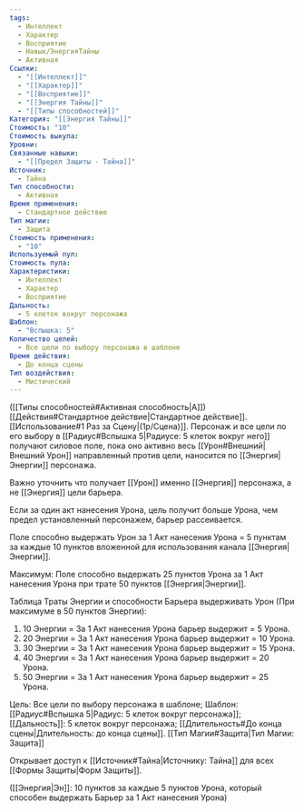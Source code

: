 ```yaml
---
tags:
  - Интеллект
  - Характер
  - Восприятие
  - Навык/ЭнергияТайны
  - Активная
Ссылки:
  - "[[Интеллект]]"
  - "[[Характер]]"
  - "[[Восприятие]]"
  - "[[Энергия Тайны]]"
  - "[[Типы способностей]]"
Категория: "[[Энергия Тайны]]"
Стоимость: "10"
Стоимость выкупа: 
Уровни: 
Связанные навыки:
  - "[[Предел Защиты - Тайна]]"
Источник:
  - Тайна
Тип способности:
  - Активная
Время применения:
  - Стандартное действие
Тип магии:
  - Защита
Стоимость применения:
  - "10"
Используемый пул: 
Стоимость пула: 
Характеристики:
  - Интеллект
  - Характер
  - Восприятие
Дальность:
  - 5 клеток вокруг персонажа
Шаблон:
  - "Вспышка: 5"
Количество целей:
  - Все цели по выбору персонажа в шаблоне
Время действия:
  - До конца сцены
Тип воздействия:
  - Мистический
---
```

([[Типы способностей#Активная способность|А]]) [[Действия#Стандартное действие|Стандартное действие]]. [[Использование#1 Раз за Сцену|(1р/Сцена)]]. Персонаж и все цели по его выбору в  [[Радиус#Вспышка 5|Радиусе: 5 клеток вокруг него]] получают силовое поле, пока оно активно весь [[Урон#Внешний|Внешний Урон]] направленный против цели, наносится по [[Энергия|Энергии]] персонажа.

Важно уточнить что получает [[Урон]] именно [[Энергия]] персонажа, а не [[Энергия]] цели барьера. 

Если за один акт нанесения Урона, цель получит больше Урона, чем предел установленный персонажем, барьер рассеивается.

Поле способно выдержать Урон за 1 Акт нанесения Урона = 5 пунктам за каждые 10 пунктов вложенной для использования канала [[Энергия|Энергии]]. 

Максимум: Поле способно выдержать 25 пунктов Урона за 1 Акт нанесения Урона при трате 50 пунктов [[Энергия|Энергии]].

Таблица Траты Энергии и способности Барьера выдерживать Урон
(При максимуме в 50 пунктов Энергии):

1. 10 Энергии = За 1 Акт нанесения Урона барьер выдержит = 5 Урона.
2. 20 Энергии = За 1 Акт нанесения Урона барьер выдержит = 10 Урона.
3. 30 Энергии = За 1 Акт нанесения Урона барьер выдержит = 15 Урона.
4. 40 Энергии = За 1 Акт нанесения Урона барьер выдержит = 20 Урона.
5. 50 Энергии = За 1 Акт нанесения Урона барьер выдержит = 25 Урона.

Цель: Все цели по выбору персонажа в шаблоне; Шаблон: [[Радиус#Вспышка 5|Радиус: 5 клеток вокруг персонажа]]; [[Дальность]]: 5 клеток вокруг персонажа; [[Длительность#До конца сцены|Длительность: до конца сцены]]. [[Тип Магии#Защита|Тип Магии: Защита]]

Открывает доступ к [[Источник#Тайна|Источнику: Тайна]] для всех [[Формы Защиты|Форм Защиты]]. 

([[Энергия|Эн]]: 10 пунктов за каждые 5 пунктов Урона, который способен выдержать Барьер за 1 Акт нанесения Урона)